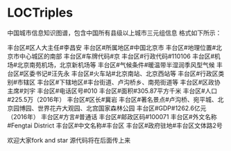 # LOCTriples
中国城市信息知识图谱，包含中国所有县级以上城市三元组信息
格式如下所示：

丰台区#区人大主任#李昌安
丰台区#所属地区#中国北京市
丰台区#地理位置#北京市中心城区的南部
丰台区#车牌代码#京
丰台区#行政代码#110106
丰台区#机场#北京南苑机场，北京新机场等
丰台区#气候条件#暖温带半湿润季风型气候
丰台区#区委书记#汪先永
丰台区#火车站#北京南站、北京西站等
丰台区#行政区类别#市辖区
丰台区#下辖地区#丰台街道、卢沟桥乡、南苑街道等
丰台区#区政协主席#刘宇
丰台区#电话区号#010
丰台区#面积#305.87平方千米
丰台区#人口#225.5万（2016年）
丰台区#区长#冀岩
丰台区#著名景点#卢沟桥、宛平城、北京园博园、世界花卉大观园、北宫国家森林公园
丰台区#GDP#1262.6亿元（2016年）
丰台区#方言#普通话
丰台区#邮政区码#100071
丰台区#外文名称#Fengtai District
丰台区#中文名称#丰台区
丰台区#政府驻地#丰台区文体路2号

欢迎大家fork and star
源代码将在后面传上来
